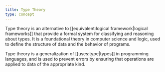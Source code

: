 ```yaml
---
title: Type Theory
type: concept
---
```

Type theory is an alternative to [[equivalent:logical framework|logical frameworks]] that provide a formal system for classifying and reasoning about types. It is a foundational theory in computer science and logic, used to define the structure of data and the behavior of programs.

Type theory is a generalization of [[uses:type|types]] in programming languages, and is used to prevent errors by ensuring that operations are applied to data of the appropriate kind.
